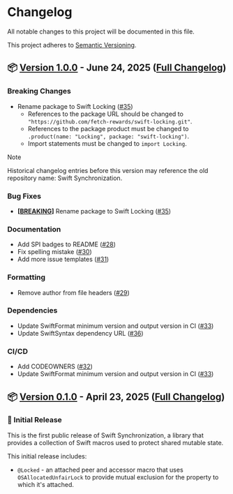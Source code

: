 # Changelog

All notable changes to this project will be documented in this file. 

This project adheres to [Semantic Versioning](https://semver.org).

## 📦 [Version 1.0.0](https://github.com/fetch-rewards/swift-locking/releases/tag/1.0.0) - June 24, 2025 ([Full Changelog](https://github.com/fetch-rewards/swift-locking/compare/0.1.0...1.0.0))

### <a name="breaking-changes-1.0.0"></a>Breaking Changes

- Rename package to Swift Locking ([#35](https://github.com/fetch-rewards/swift-locking/pull/35))
    - References to the package URL should be changed to `"https://github.com/fetch-rewards/swift-locking.git"`.
    - References to the package product must be changed to `.product(name: "Locking", package: "swift-locking")`.
    - Import statements must be changed to `import Locking`.

> [!NOTE]
> Historical changelog entries before this version may reference the old repository name: Swift Synchronization.

### Bug Fixes

- **[[BREAKING](#breaking-changes-1.0.0)]** Rename package to Swift Locking ([#35](https://github.com/fetch-rewards/swift-locking/pull/35))

### Documentation

- Add SPI badges to README ([#28](https://github.com/fetch-rewards/swift-locking/pull/28))
- Fix spelling mistake ([#30](https://github.com/fetch-rewards/swift-locking/pull/30))
- Add more issue templates ([#31](https://github.com/fetch-rewards/swift-locking/pull/31))

### Formatting

- Remove author from file headers ([#29](https://github.com/fetch-rewards/swift-locking/pull/29))

### Dependencies

- Update SwiftFormat minimum version and output version in CI ([#33](https://github.com/fetch-rewards/swift-locking/pull/33))
- Update SwiftSyntax dependency URL ([#36](https://github.com/fetch-rewards/swift-locking/pull/36))

### CI/CD

- Add CODEOWNERS ([#32](https://github.com/fetch-rewards/swift-locking/pull/32))
- Update SwiftFormat minimum version and output version in CI ([#33](https://github.com/fetch-rewards/swift-locking/pull/33))

## 📦 [Version 0.1.0](https://github.com/fetch-rewards/swift-locking/releases/tag/0.1.0) - April 23, 2025 ([Full Changelog](https://github.com/fetch-rewards/swift-locking/commits/0.1.0))

### 🚀 Initial Release

This is the first public release of Swift Synchronization, a library that provides a collection of Swift macros used to protect shared mutable state.

This initial release includes:

- `@Locked` - an attached peer and accessor macro that uses `OSAllocatedUnfairLock` to provide mutual exclusion for the property to which it's attached.
